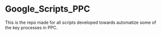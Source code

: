 # Google_Scripts_PPC
This is the repo made for all scripts developed towards automatize some of the key processes in PPC. 
